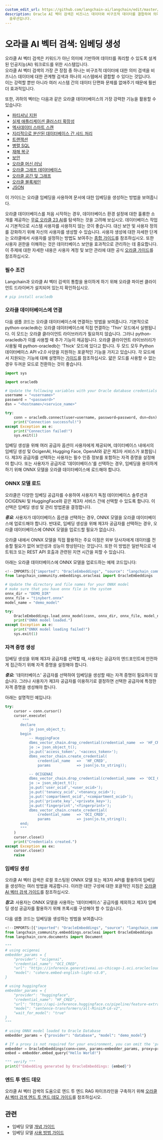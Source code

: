 ```yaml
---
custom_edit_url: https://github.com/langchain-ai/langchain/edit/master/docs/docs/integrations/text_embedding/oracleai.ipynb
description: Oracle AI 벡터 검색은 비즈니스 데이터와 비구조적 데이터를 결합하여 의미 기반 쿼리를 지원하는 강력한 AI 워크로드
  솔루션입니다.
---
```


# 오라클 AI 벡터 검색: 임베딩 생성
오라클 AI 벡터 검색은 키워드가 아닌 의미에 기반하여 데이터를 쿼리할 수 있도록 설계된 인공지능(AI) 워크로드를 위한 시스템입니다.  
오라클 AI 벡터 검색의 가장 큰 장점 중 하나는 비구조적 데이터에 대한 의미 검색을 비즈니스 데이터에 대한 관계형 검색과 하나의 시스템에서 결합할 수 있다는 것입니다.  
이는 강력할 뿐만 아니라 여러 시스템 간의 데이터 단편화 문제를 없애주기 때문에 훨씬 더 효과적입니다.

또한, 귀하의 벡터는 다음과 같은 오라클 데이터베이스의 가장 강력한 기능을 활용할 수 있습니다:

* [파티셔닝 지원](https://www.oracle.com/database/technologies/partitioning.html)
* [실제 애플리케이션 클러스터 확장성](https://www.oracle.com/database/real-application-clusters/)
* [엑사데이터 스마트 스캔](https://www.oracle.com/database/technologies/exadata/software/smartscan/)
* [지리적으로 분산된 데이터베이스 간 샤드 처리](https://www.oracle.com/database/distributed-database/)
* [트랜잭션](https://docs.oracle.com/en/database/oracle/oracle-database/23/cncpt/transactions.html)
* [병렬 SQL](https://docs.oracle.com/en/database/oracle/oracle-database/21/vldbg/parallel-exec-intro.html#GUID-D28717E4-0F77-44F5-BB4E-234C31D4E4BA)
* [재해 복구](https://www.oracle.com/database/data-guard/)
* [보안](https://www.oracle.com/security/database-security/)
* [오라클 머신 러닝](https://www.oracle.com/artificial-intelligence/database-machine-learning/)
* [오라클 그래프 데이터베이스](https://www.oracle.com/database/integrated-graph-database/)
* [오라클 공간 및 그래프](https://www.oracle.com/database/spatial/)
* [오라클 블록체인](https://docs.oracle.com/en/database/oracle/oracle-database/23/arpls/dbms_blockchain_table.html#GUID-B469E277-978E-4378-A8C1-26D3FF96C9A6)
* [JSON](https://docs.oracle.com/en/database/oracle/oracle-database/23/adjsn/json-in-oracle-database.html)

이 가이드는 오라클 임베딩을 사용하여 문서에 대한 임베딩을 생성하는 방법을 보여줍니다.

오라클 데이터베이스를 처음 시작하는 경우, 데이터베이스 환경 설정에 대한 훌륭한 소개를 제공하는 [무료 오라클 23 AI](https://www.oracle.com/database/free/#resources)를 탐색하는 것을 고려해 보십시오. 데이터베이스 작업 시 기본적으로 시스템 사용자를 사용하지 않는 것이 좋습니다. 대신 보안 및 사용자 정의를 강화하기 위해 자신의 사용자를 생성할 수 있습니다. 사용자 생성에 대한 자세한 단계는 오라클에서 사용자를 설정하는 방법도 보여주는 [종합 가이드](https://github.com/langchain-ai/langchain/blob/master/cookbook/oracleai_demo.ipynb)를 참조하십시오. 또한 사용자 권한을 이해하는 것은 데이터베이스 보안을 효과적으로 관리하는 데 중요합니다. 이 주제에 대한 자세한 내용은 사용자 계정 및 보안 관리에 대한 공식 [오라클 가이드](https://docs.oracle.com/en/database/oracle/oracle-database/19/admqs/administering-user-accounts-and-security.html#GUID-36B21D72-1BBB-46C9-A0C9-F0D2A8591B8D)를 참조하십시오.

### 필수 조건

Langchain과 오라클 AI 벡터 검색의 통합을 용이하게 하기 위해 오라클 파이썬 클라이언트 드라이버가 설치되어 있는지 확인하십시오.

```python
# pip install oracledb
```


### 오라클 데이터베이스에 연결
다음 샘플 코드는 오라클 데이터베이스에 연결하는 방법을 보여줍니다. 기본적으로 python-oracledb는 오라클 데이터베이스에 직접 연결하는 'Thin' 모드에서 실행됩니다. 이 모드는 오라클 클라이언트 라이브러리가 필요하지 않습니다. 그러나 python-oracledb가 이를 사용할 때 추가 기능이 제공됩니다. 오라클 클라이언트 라이브러리가 사용될 때 python-oracledb는 'Thick' 모드에 있다고 합니다. 두 모드 모두 Python 데이터베이스 API v2.0 사양을 지원하는 포괄적인 기능을 가지고 있습니다. 각 모드에서 지원되는 기능에 대해 설명하는 [가이드](https://python-oracledb.readthedocs.io/en/latest/user_guide/appendix_a.html#featuresummary)를 참조하십시오. 얇은 모드를 사용할 수 없는 경우 두꺼운 모드로 전환하는 것이 좋습니다.

```python
import sys

import oracledb

# Update the following variables with your Oracle database credentials and connection details
username = "<username>"
password = "<password>"
dsn = "<hostname>/<service_name>"

try:
    conn = oracledb.connect(user=username, password=password, dsn=dsn)
    print("Connection successful!")
except Exception as e:
    print("Connection failed!")
    sys.exit(1)
```


임베딩 생성을 위해 여러 공급자 옵션이 사용자에게 제공되며, 데이터베이스 내에서의 임베딩 생성 및 OcigenAI, Hugging Face, OpenAI와 같은 제3자 서비스가 포함됩니다. 제3자 공급자를 선택하는 사용자는 필수 인증 정보를 포함하는 자격 증명을 설정해야 합니다. 또는 사용자가 공급자로 '데이터베이스'를 선택하는 경우, 임베딩을 용이하게 하기 위해 ONNX 모델을 오라클 데이터베이스에 로드해야 합니다.

### ONNX 모델 로드

오라클은 다양한 임베딩 공급자를 수용하여 사용자가 독점 데이터베이스 솔루션과 OCIGENAI 및 HuggingFace와 같은 제3자 서비스 간에 선택할 수 있도록 합니다. 이 선택은 임베딩 생성 및 관리 방법론을 결정합니다.

***중요***: 사용자가 데이터베이스 옵션을 선택하는 경우, ONNX 모델을 오라클 데이터베이스에 업로드해야 합니다. 반대로, 임베딩 생성을 위해 제3자 공급자를 선택하는 경우, 오라클 데이터베이스에 ONNX 모델을 업로드할 필요가 없습니다.

오라클 내에서 ONNX 모델을 직접 활용하는 주요 이점은 외부 당사자에게 데이터를 전송할 필요가 없어 보안성과 성능이 향상된다는 것입니다. 또한 이 방법은 일반적으로 네트워크 또는 REST API 호출과 관련된 지연 시간을 피할 수 있습니다.

아래는 오라클 데이터베이스에 ONNX 모델을 업로드하는 예제 코드입니다:

```python
<!--IMPORTS:[{"imported": "OracleEmbeddings", "source": "langchain_community.embeddings.oracleai", "docs": "https://api.python.langchain.com/en/latest/embeddings/langchain_community.embeddings.oracleai.OracleEmbeddings.html", "title": "Oracle AI Vector Search: Generate Embeddings"}]-->
from langchain_community.embeddings.oracleai import OracleEmbeddings

# Update the directory and file names for your ONNX model
# make sure that you have onnx file in the system
onnx_dir = "DEMO_DIR"
onnx_file = "tinybert.onnx"
model_name = "demo_model"

try:
    OracleEmbeddings.load_onnx_model(conn, onnx_dir, onnx_file, model_name)
    print("ONNX model loaded.")
except Exception as e:
    print("ONNX model loading failed!")
    sys.exit(1)
```


### 자격 증명 생성

임베딩 생성을 위해 제3자 공급자를 선택할 때, 사용자는 공급자의 엔드포인트에 안전하게 접근하기 위해 자격 증명을 설정해야 합니다.

***중요:*** '데이터베이스' 공급자를 선택하여 임베딩을 생성할 때는 자격 증명이 필요하지 않습니다. 그러나 사용자가 제3자 공급자를 이용하기로 결정하면 선택한 공급자에 특정한 자격 증명을 생성해야 합니다.

아래는 설명적인 예입니다:

```python
try:
    cursor = conn.cursor()
    cursor.execute(
        """
       declare
           jo json_object_t;
       begin
           -- HuggingFace
           dbms_vector_chain.drop_credential(credential_name  => 'HF_CRED');
           jo := json_object_t();
           jo.put('access_token', '<access_token>');
           dbms_vector_chain.create_credential(
               credential_name   =>  'HF_CRED',
               params            => json(jo.to_string));

           -- OCIGENAI
           dbms_vector_chain.drop_credential(credential_name  => 'OCI_CRED');
           jo := json_object_t();
           jo.put('user_ocid','<user_ocid>');
           jo.put('tenancy_ocid','<tenancy_ocid>');
           jo.put('compartment_ocid','<compartment_ocid>');
           jo.put('private_key','<private_key>');
           jo.put('fingerprint','<fingerprint>');
           dbms_vector_chain.create_credential(
               credential_name   => 'OCI_CRED',
               params            => json(jo.to_string));
       end;
       """
    )
    cursor.close()
    print("Credentials created.")
except Exception as ex:
    cursor.close()
    raise
```


### 임베딩 생성

오라클 AI 벡터 검색은 로컬 호스팅된 ONNX 모델 또는 제3자 API를 활용하여 임베딩을 생성하는 여러 방법을 제공합니다. 이러한 대안 구성에 대한 포괄적인 지침은 [오라클 AI 벡터 검색 가이드](https://docs.oracle.com/en/database/oracle/oracle-database/23/arpls/dbms_vector_chain1.html#GUID-C6439E94-4E86-4ECD-954E-4B73D53579DE)를 참조하십시오.

***참고:*** 사용자는 ONNX 모델을 사용하는 '데이터베이스' 공급자를 제외하고 제3자 임베딩 생성 공급자를 활용하기 위해 프록시를 구성해야 할 수 있습니다.

다음 샘플 코드는 임베딩을 생성하는 방법을 보여줍니다:

```python
<!--IMPORTS:[{"imported": "OracleEmbeddings", "source": "langchain_community.embeddings.oracleai", "docs": "https://api.python.langchain.com/en/latest/embeddings/langchain_community.embeddings.oracleai.OracleEmbeddings.html", "title": "Oracle AI Vector Search: Generate Embeddings"}, {"imported": "Document", "source": "langchain_core.documents", "docs": "https://api.python.langchain.com/en/latest/documents/langchain_core.documents.base.Document.html", "title": "Oracle AI Vector Search: Generate Embeddings"}]-->
from langchain_community.embeddings.oracleai import OracleEmbeddings
from langchain_core.documents import Document

"""
# using ocigenai
embedder_params = {
    "provider": "ocigenai",
    "credential_name": "OCI_CRED",
    "url": "https://inference.generativeai.us-chicago-1.oci.oraclecloud.com/20231130/actions/embedText",
    "model": "cohere.embed-english-light-v3.0",
}

# using huggingface
embedder_params = {
    "provider": "huggingface", 
    "credential_name": "HF_CRED", 
    "url": "https://api-inference.huggingface.co/pipeline/feature-extraction/", 
    "model": "sentence-transformers/all-MiniLM-L6-v2", 
    "wait_for_model": "true"
}
"""

# using ONNX model loaded to Oracle Database
embedder_params = {"provider": "database", "model": "demo_model"}

# If a proxy is not required for your environment, you can omit the 'proxy' parameter below
embedder = OracleEmbeddings(conn=conn, params=embedder_params, proxy=proxy)
embed = embedder.embed_query("Hello World!")

""" verify """
print(f"Embedding generated by OracleEmbeddings: {embed}")
```


### 엔드 투 엔드 데모
오라클 AI 벡터 검색의 도움으로 엔드 투 엔드 RAG 파이프라인을 구축하기 위해 [오라클 AI 벡터 검색 엔드 투 엔드 데모 가이드](https://github.com/langchain-ai/langchain/tree/master/cookbook/oracleai_demo.ipynb)를 참조하십시오.

## 관련

- 임베딩 모델 [개념 가이드](/docs/concepts/#embedding-models)
- 임베딩 모델 [사용 방법 가이드](/docs/how_to/#embedding-models)